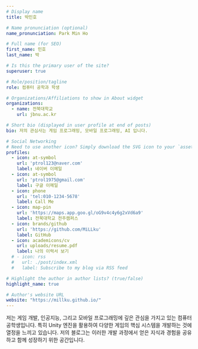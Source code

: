 ```yaml
---
# Display name
title: 박민호

# Name pronunciation (optional)
name_pronunciation: Park Min Ho

# Full name (for SEO)
first_name: 민호
last_name: 박

# Is this the primary user of the site?
superuser: true

# Role/position/tagline
role: 컴퓨터 공학과 학생

# Organizations/Affiliations to show in About widget
organizations:
  - name: 전북대학교
    url: jbnu.ac.kr

# Short bio (displayed in user profile at end of posts)
bio: 저의 관심사는 게임 프로그래밍, 모바일 프로그래밍, AI 입니다.

# Social Networking
# Need to use another icon? Simply download the SVG icon to your `assets/media/icons/` folder.
profiles:
  - icon: at-symbol
    url: 'ptrol123@naver.com'
    label: 네이버 이메일
  - icon: at-symbol
    url: 'ptrol1975@gmail.com'
    label: 구글 이메일
  - icon: phone
    url: 'tel:010-1234-5678'
    label: Call Me
  - icon: map-pin
    url: 'https://maps.app.goo.gl/oG9v4c4y6g2xVd6a9'
    label: 전북대학교 전주캠퍼스
  - icon: brands/github
    url: 'https://github.com/MiLLku' 
    label: GitHub
  - icon: academicons/cv
    url: uploads/resume.pdf
    label: 나의 이력서 보기
  # - icon: rss
  #   url: ./post/index.xml
  #   label: Subscribe to my blog via RSS feed

# Highlight the author in author lists? (true/false)
highlight_name: true

# Author's website URL
website: "https://millku.github.io/"
---
```

<p style="text-align: justify;">
저는 게임 개발, 인공지능, 그리고 모바일 프로그래밍에 깊은 관심을 가지고 있는 컴퓨터 공학생입니다. 특히 Unity 엔진을 활용하여 다양한 게임의 핵심 시스템을 개발하는 것에 열정을 느끼고 있습니다. 저의 블로그는 이러한 개발 과정에서 얻은 지식과 경험을 공유하고 함께 성장하기 위한 공간입니다.
</p>
